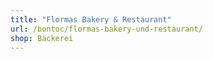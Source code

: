 ```yaml
---
title: "Flormas Bakery & Restaurant"
url: /bontoc/flormas-bakery-und-restaurant/
shop: Bäckerei
---
```

